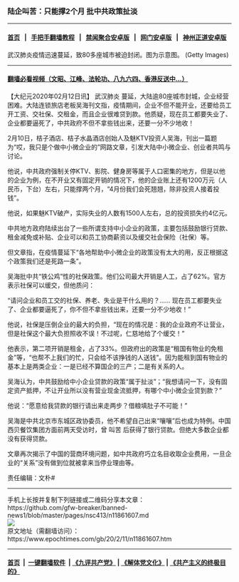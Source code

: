 ### 陆企叫苦：只能撑2个月 批中共政策扯淡
------------------------

#### [首页](https://github.com/gfw-breaker/banned-news1/blob/master/README.md) &nbsp;&nbsp;|&nbsp;&nbsp; [手把手翻墙教程](https://github.com/gfw-breaker/guides/wiki) &nbsp;&nbsp;|&nbsp;&nbsp; [禁闻聚合安卓版](https://github.com/gfw-breaker/bn-android) &nbsp;&nbsp;|&nbsp;&nbsp; [网门安卓版](https://github.com/oGate2/oGate) &nbsp;&nbsp;|&nbsp;&nbsp; [神州正道安卓版](https://github.com/SzzdOgate/update) 



<div><img alt="" class="aligncenter wp-post-image" src="https://i.epochtimes.com/assets/uploads/2020/02/GettyImages-1196080723-600x400.jpg"/>
<div class="red16 caption">
 武汉肺炎疫情迅速蔓延，致80多座城市被迫封闭。图为示意图。 (Getty Images)
</div>
</div><hr/>

#### [翻墙必看视频（文昭、江峰、法轮功、八九六四、香港反送中...）](https://github.com/gfw-breaker/banned-news1/blob/master/pages/link3.md)

<div><p>
 【大纪元2020年02月12日讯】
 <ok href="https://www.epochtimes.com/gb/tag/%E6%AD%A6%E6%B1%89%E8%82%BA%E7%82%8E.html">
  武汉肺炎
 </ok>
 蔓延，大陆逾80座城市封城，企业经营困难。大陆连锁旅店老板吴海刊文指，疫情期间，企业不但不能开业，还要给员工开工资、交社保、交租金，而且企业很难贷到款。他质疑，现在员工都要失业了、企业都要逼死了，中共政府不但不拿些钱出来，还要一分不少地收！
</p>
<p>
 2月10日，桔子酒店、桔子水晶酒店创始人及魅KTV投资人吴海，刊出一篇题为“哎，我只是个做中小微企业的”网路文章，引发大陆中小微企业、创业者共鸣与讨论。
</p>
<p>
 他说，中共政府强制关停KTV、影院、健身房等属于人口密集的地方，但是以他的企业为例，在不开业又有固定开销的情况下，他的企业账上还有1200万元（人民币，下台）左右，只能撑两个月，“4月份我们会死翘翘，除非投资人接着投钱”。
</p>
<p>
 他说，如果魅KTV破产，实际失业的人数有1500人左右，总的投资损失约4亿元。
</p>
<p>
 中共地方政府陆续出台了一些所谓支持中小企业的政策，主要包括鼓励银行贷款、租金减免或补贴、企业可以和员工协商薪资以及缓交社会保险（社保）等。
</p>
<p>
 但文章指，在疫情蔓延下“各地帮助中小微企业的政策没有太大的用，反正根据这个政策我们还是死路一条”。
</p>
<p>
 吴海批中共“铁公鸡”性的社保政策。他们公司最大开销是人工，占了62%。官方表示社保可以缓交，但他质问：
</p>
<p>
 “请问企业和员工交的社保、养老、失业是干什么用的？…… 现在员工都要失业了、企业都要逼死了，你不但不拿些钱出来，还要一分不少地收！”
</p>
<p>
 他说，社保是压倒企业的最大的负担，“现在的情况是：我的企业政府不让营业，但是社保这个最大负担照收不误！不过呢，仁慈地给了个缓交！”
</p>
<p>
 他表示，第二项开销是租金，占了33%。但政府出的政策是“租国有物业的免租金”等，“也帮不上我们的忙，只会给不该挣钱的人送钱”。因为能租到国有物业的基本上是两类企业：一是已经不算国企的三产；二是有关系的人。
</p>
<p>
 吴海认为，中共鼓励给中小企业贷款的政策“属于扯淡”；“我想请问一下，没有固定资产抵押，不让开业所以没有营业现金流抵押，有哪个中小微企业贷到款？”
</p>
<p>
 他说：“愿意给我贷款的银行请出来走两步？借粮填肚子不可能！”
</p>
<p>
 吴海是中共北京市东城区政协委员，他不希望自己出来“嚷嚷”后也成为特例。中国西贝餐饮集团方面前两天受访时，曾
 <ok href="https://www.epochtimes.com/gb/tag/%E5%8F%AB%E8%8B%A6.html">
  叫苦
 </ok>
 后获得了银行贷款。但绝大多数企业都没有获得贷款。
</p>
<p>
 文章再次揭示了中国的营商环境问题，如中共政府巧立名目收取企业费用，一旦企业的“关系”没有做到位就被拿来当停业理由等。
</p>
<p>
 责任编辑：文朴#
</p>
</div>
<hr/>
手机上长按并复制下列链接或二维码分享本文章：<br/>
https://github.com/gfw-breaker/banned-news1/blob/master/pages/nsc413/n11861607.md <br/>
<a href='https://github.com/gfw-breaker/banned-news1/blob/master/pages/nsc413/n11861607.md'><img src='https://github.com/gfw-breaker/banned-news1/blob/master/pages/nsc413/n11861607.md.png'/></a> <br/>
原文地址（需翻墙访问）：https://www.epochtimes.com/gb/20/2/11/n11861607.htm


------------------------
#### [首页](https://github.com/gfw-breaker/banned-news1/blob/master/README.md) &nbsp;|&nbsp; [一键翻墙软件](https://github.com/gfw-breaker/nogfw/blob/master/README.md) &nbsp;| [《九评共产党》](https://github.com/gfw-breaker/9ping.md/blob/master/README.md#九评之一评共产党是什么) | [《解体党文化》](https://github.com/gfw-breaker/jtdwh.md/blob/master/README.md) | [《共产主义的终极目的》](https://github.com/gfw-breaker/gczydzjmd.md/blob/master/README.md)


<img src='http://gfw-breaker.win/banned-news/pages/nsc413/n11861607.md' width='0px' height='0px'/>